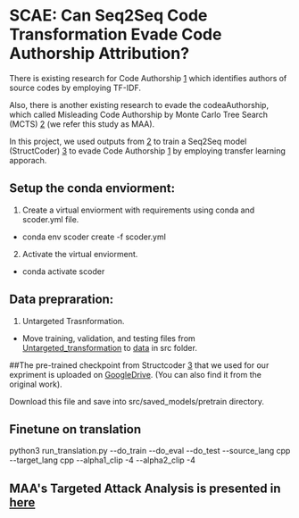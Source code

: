 # SCAE: Can Seq2Seq Code Transformation Evade Code Authorship Attribution?

There is existing research for Code Authorship [1](https://dl.acm.org/doi/abs/10.1145/3243734.3243738) which identifies authors of source codes by employing TF-IDF.

Also, there is another existing research to evade the codeaAuthorship, which called Misleading Code Authorship by Monte Carlo Tree Search (MCTS) [2](https://www.usenix.org/conference/usenixsecurity19/presentation/quiring) (we refer this study as MAA).

In this project, we used outputs from [2](https://www.usenix.org/conference/usenixsecurity19/presentation/quiring) to train a Seq2Seq model (StructCoder) [3](https://arxiv.org/abs/2206.05239) to evade Code Authorship [1](https://dl.acm.org/doi/abs/10.1145/3243734.3243738) by employing transfer learning apporach.

## Setup the conda enviorment:
1. Create a virtual enviorment with requirements using conda and scoder.yml file.
- conda env scoder create -f scoder.yml
2. Activate the virtual enviorment.
- conda activate scoder

## Data prepraration:
1. Untargeted Trasnformation.
- Move training, validation, and testing files from [Untargeted_transformation](https://github.com/codeAuthorship/SCAE/tree/main/data/Untatgeted_Transformation) to [data](https://github.com/codeAuthorship/SCAE/tree/main/src/data) in src folder.

##The pre-trained checkpoint from Structcoder [3](https://arxiv.org/abs/2206.05239) that we used for our expriment is uploaded on [GoogleDrive](https://drive.google.com/file/d/1V98OciKJKftjR1ifm7elB1f3DO1UU7sp/view?usp=sharing). (You can also find it from the original work).


Download this file and save into src/saved_models/pretrain directory.

## Finetune on translation
python3 run_translation.py --do_train --do_eval --do_test --source_lang cpp --target_lang cpp --alpha1_clip -4 --alpha2_clip -4


## MAA's Targeted Attack Analysis is presented in [here](https://github.com/codeAuthorship/MAA-Targeted-Attack)
